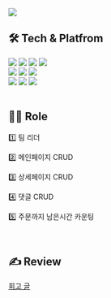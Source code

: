 
<a href='https://ifh.cc/v-X7PTp3' target='_blank'><img src='https://ifh.cc/g/X7PTp3.jpg' border='0'></a>

## 🛠 Tech & Platfrom
<div>
<img src="https://img.shields.io/badge/Visual Studio Code-007ACC.svg?&style=for-the-badge&logo=Visual Studio Code&logoColor=white">
<img src="https://img.shields.io/badge/react-61DAFB?style=for-the-badge&logo=react&logoColor=black"> 
<img src="https://img.shields.io/badge/Firebase-FFCA28?style=for-the-badge&logo=Firebase&logoColor=white"> 
<img src="https://img.shields.io/badge/Redux-764ABC?style=for-the-badge&logo=Redux&logoColor=white"> 
</div>
<div>
<img src="https://img.shields.io/badge/React Router-CA4245?style=for-the-badge&logo=React Router&logoColor=white">
<img src="https://img.shields.io/badge/styled-components-DB7093?style=for-the-badge&logo=styled-components&logoColor=white"> 
<img src="https://img.shields.io/badge/Amazon S3-569A31?style=for-the-badge&logo=Amazon S3&logoColor=white"> 	
</div>
<div>
<img src="https://img.shields.io/badge/JavaScript-F7DF1E?style=for-the-badge&logo=JavaScript&logoColor=black"> 
<img src="https://img.shields.io/badge/HTML5-E34F26?style=for-the-badge&logo=redux&logoColor=white"> 
<img src="https://img.shields.io/badge/CSS3-1572B6?style=for-the-badge&logo=redux&logoColor=white"> 
</div>
<br/>

## 🧑‍💻 Role
<p>1️⃣ 팀 리더</p>
<p>2️⃣ 메인페이지 CRUD</p>
<p>3️⃣ 상세페이지 CRUD</p>
<p>4️⃣ 댓글 CRUD</p>
<p>5️⃣ 주문까지 남은시간 카운팅</p>
<br/>

## ✍️ Review
[회고 글](https://velog.io/@yunju/WIL-8i06a83b)


